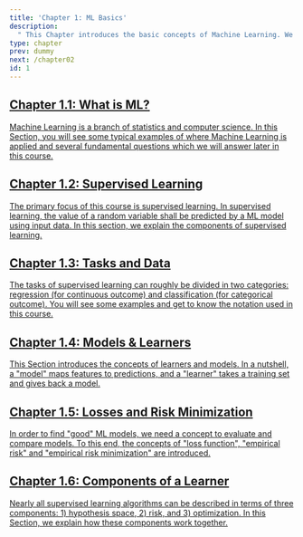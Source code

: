 ```yaml
---
title: 'Chapter 1: ML Basics'
description:
  " This Chapter introduces the basic concepts of Machine Learning. We focus on supervised learning, explain the difference between regression and classification, show how to evaluate and compare Machine Learning models and formalize the concept of learning."
type: chapter
prev: dummy
next: /chapter02
id: 1
---
```



<section class="c72e2d57">
  <h2 class="_5e0ebe7a">
  <a class="_46224d00 _7e2d93b5" href="/chapter01-01-basics-whatisml">Chapter 1.1: What is ML?</a>

  </h2>
  <p class="de526628">
  <a class="_46224d00 _7e2d93b5" href="/chapter01-01-basics-whatisml"> Machine Learning is a branch of statistics and computer science. In this Section, you will see some typical examples of where Machine Learning is applied and several fundamental questions which we will answer later in this course.</a>
  </p>
</section>





<section class="c72e2d57">
  <h2 class="_5e0ebe7a">
  <a class="_46224d00 _7e2d93b5" href="/chapter01-02-basics-supervisedlearning">Chapter 1.2: Supervised Learning</a>

  </h2>
  <p class="de526628">
  <a class="_46224d00 _7e2d93b5" href="/chapter01-02-basics-supervisedlearning"> The primary focus of this course is supervised learning. In supervised learning, the value of a random variable shall be predicted by a ML model using input data. In this section, we explain the components of supervised learning.</a>
  </p>
</section>





<section class="c72e2d57">
  <h2 class="_5e0ebe7a">
  <a class="_46224d00 _7e2d93b5" href="/chapter01-03-basics-tasksanddata">Chapter 1.3: Tasks and Data</a>

  </h2>
  <p class="de526628">
  <a class="_46224d00 _7e2d93b5" href="/chapter01-03-basics-tasksanddata"> The tasks of supervised learning can roughly be divided in two categories: regression (for continuous outcome) and classification (for categorical outcome). You will see some examples and get to know the notation used in this course.</a>
  </p>
</section>





<section class="c72e2d57">
  <h2 class="_5e0ebe7a">
  <a class="_46224d00 _7e2d93b5" href="/chapter01-04-basics-modelsandlearners">Chapter 1.4: Models & Learners</a>

  </h2>
  <p class="de526628">
  <a class="_46224d00 _7e2d93b5" href="/chapter01-04-basics-modelsandlearners"> This Section introduces the concepts of learners and models. In a nutshell, a "model" maps features to predictions, and a "learner" takes a training set and gives back a model.</a>
  </p>
</section>





<section class="c72e2d57">
  <h2 class="_5e0ebe7a">
  <a class="_46224d00 _7e2d93b5" href="/chapter01-05-basics-lossesandriskminimization">Chapter 1.5: Losses and Risk Minimization</a>

  </h2>
  <p class="de526628">
  <a class="_46224d00 _7e2d93b5" href="/chapter01-05-basics-lossesandriskminimization"> In order to find "good" ML models, we need a concept to evaluate and compare models. To this end, the concepts of "loss function", "empirical risk" and "empirical risk minimization" are introduced.</a>
  </p>
</section>





<section class="c72e2d57">
  <h2 class="_5e0ebe7a">
  <a class="_46224d00 _7e2d93b5" href="/chapter01-06-basics-componentsoflearner">Chapter 1.6: Components of a Learner</a>

  </h2>
  <p class="de526628">
  <a class="_46224d00 _7e2d93b5" href="/chapter01-06-basics-componentsoflearner"> Nearly all supervised learning algorithms can be described in terms of three components: 1) hypothesis space, 2) risk, and 3) optimization. In this Section, we explain how these components work together.</a>
  </p>
</section>




